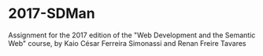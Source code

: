 # 2017-SDMan
Assignment for the 2017 edition of the "Web Development and the Semantic Web" course, by Kaio César Ferreira Simonassi and Renan Freire Tavares
